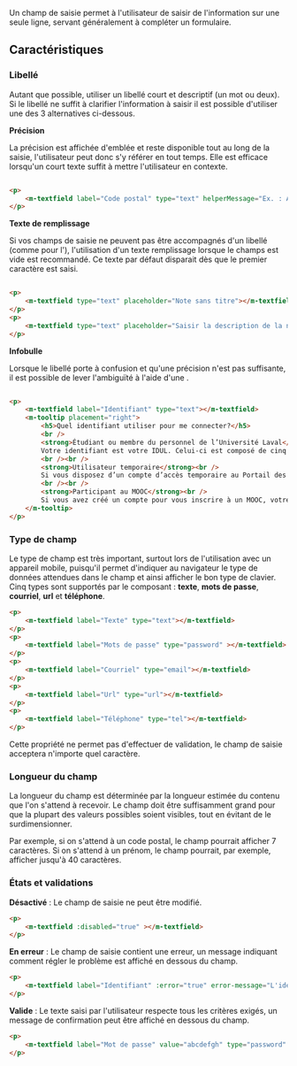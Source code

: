 Un champ de saisie permet à l'utilisateur de saisir de l'information sur une seule ligne, servant généralement à compléter un formulaire.

## Caractéristiques

### Libellé
Autant que possible, utiliser un libellé court et descriptif (un mot ou deux). Si le libellé ne suffit à clarifier l'information à saisir il est possible d'utiliser une des 3 alternatives ci-dessous.

**Précision**
<p>La précision est affichée d'emblée et reste disponible tout au long de la saisie, l'utilisateur peut donc s'y référer en tout temps. Elle est efficace lorsqu'un court texte suffit à mettre l'utilisateur en contexte.<p>

<modul-demo>

```html

<p>
    <m-textfield label="Code postal" type="text" helperMessage="Ex. : A0A 2B2"></m-textfield>
</p>
```

</modul-demo>

**Texte de remplissage**
<p>Si vos champs de saisie ne peuvent pas être accompagnés d'un libellé (comme pour l'<em><modul-go name="m-inplaceedit"></modul-go></em>), l'utilisation d'un texte remplissage lorsque le champs est vide est recommandé. Ce texte par défaut disparait dès que le premier caractère est saisi.</p>

<modul-demo>

```html

<p>
    <m-textfield type="text" placeholder="Note sans titre"></m-textfield>
</p>
<p>
    <m-textfield type="text" placeholder="Saisir la description de la note"></m-textfield>
</p>
```

</modul-demo>

**Infobulle**
<p>Lorsque le libellé porte à confusion et qu'une précision n'est pas suffisante, il est possible de lever l'ambiguïté à l'aide d'une <em><modul-go name="m-tooltip"></modul-go></em>.</p>

<modul-demo>

```html

<p>
    <m-textfield label="Identifiant" type="text"></m-textfield>
    <m-tooltip placement="right">
        <h5>Quel identifiant utiliser pour me connecter?</h5>
        <br />
        <strong>Étudiant ou membre du personnel de l’Université Laval</strong><br />
        Votre identifiant est votre IDUL. Celui-ci est composé de cinq lettres, générées à partir de votre prénom et de votre nom, suivies généralement d'un à trois chiffres.
        <br /><br />
        <strong>Utilisateur temporaire</strong><br />
        Si vous disposez d’un compte d’accès temporaire au Portail des cours, votre identifiant vous a été envoyé par courriel à la création du compte. Il débute par « UT » et est suivi de six chiffres.
        <br /><br />
        <strong>Participant au MOOC</strong><br />
        Si vous avez créé un compte pour vous inscrire à un MOOC, votre identifiant est le courriel saisi lors de la création du compte. Si vous vous êtes inscrit au MOOC avec votre IDUL, utilisez plutôt ce dernier pour vous connecter.
    </m-tooltip>
</p>
```

</modul-demo>

### Type de champ
Le type de champ est très important, surtout lors de l'utilisation avec un appareil mobile, puisqu'il permet d'indiquer au navigateur le type de données attendues dans le champ et ainsi afficher le bon type de clavier. Cinq types sont supportés par le composant&nbsp;: **texte**, **mots de passe**, **courriel**, **url** et **téléphone**.

<modul-demo>

```html
<p>
    <m-textfield label="Texte" type="text"></m-textfield>
</p>
<p>
    <m-textfield label="Mots de passe" type="password" ></m-textfield>
</p>
<p>
    <m-textfield label="Courriel" type="email"></m-textfield>
</p>
<p>
    <m-textfield label="Url" type="url"></m-textfield>
</p>
<p>
    <m-textfield label="Téléphone" type="tel"></m-textfield>
</p>
```

</modul-demo>

Cette propriété ne permet pas d'effectuer de validation, le champ de saisie acceptera n'importe quel caractère.

### Longueur du champ
La longueur du champ est déterminée par la longueur estimée du contenu que l'on s'attend à recevoir. Le champ doit être suffisamment grand pour que la plupart des valeurs possibles soient visibles, tout en évitant de le surdimensionner.

Par exemple, si on s'attend à un code postal, le champ pourrait afficher 7 caractères. Si on s'attend à un prénom, le champ pourrait, par exemple, afficher jusqu'à 40 caractères.

### États et validations

**Désactivé**&nbsp;: Le champ de saisie ne peut être modifié.

<modul-demo>

```html
<p>
    <m-textfield :disabled="true" ></m-textfield>
</p>
```

</modul-demo>

[//]: # (**En attente**&nbsp;: Le champ de saisie est désactivé, et un indicateur informe l'utilisateur qu'un traitement est en cours.)

[//]: # (<modul-demo>)

[//]: # (```html)
[//]: # (<p>)
[//]: # (    <m-textfield :waiting="true"></m-textfield>)
[//]: # (</p>)
[//]: # (```)

[//]: # (</modul-demo>)

**En erreur**&nbsp;: Le champ de saisie contient une erreur, un message indiquant comment régler le problème est affiché en dessous du champ.

<modul-demo>

```html
<p>
    <m-textfield label="Identifiant" :error="true" error-message="L'identifiant est obligatoire."></m-textfield>
</p>
```

</modul-demo>

**Valide**&nbsp;: Le texte saisi par l'utilisateur respecte tous les critères exigés, un message de confirmation peut être affiché en dessous du champ.

<modul-demo>

```html
<p>
    <m-textfield label="Mot de passe" value="abcdefgh" type="password" :passwordIcon="false" :valid="true" valid-message="Votre mot de passe est sécuritaire."></m-textfield>
</p>
```

</modul-demo>